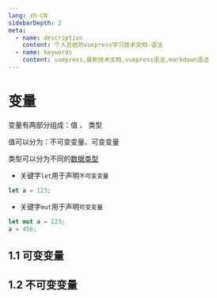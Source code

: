 ```yaml
---
lang: zh-CN
sidebarDepth: 2
meta:
  - name: description
    content: 个人总结的vuepress学习技术文档-语法
  - name: keywords
    content: vuepress,最新技术文档,vuepress语法,markdown语法
---
```


# 变量

变量有两部分组成：值 、 类型

值可以分为：不可变变量、可变变量

类型可以分为不同的[数据类型](/1.base/1.js/4.variableobj)

- 关键字`let`用于声明`不可变变量`

```rust
let a = 123;
```

- 关键字`mut`用于声明`可变变量`

```rust
let mut a = 123;
a = 456;
```

## 1.1 可变变量

## 1.2 不可变变量
